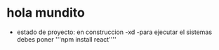 <h1>hola mundito</h1>

- estado de proyecto: en construccion
-xd
-para ejecutar el sistemas debes poner
'''npm install react''''

